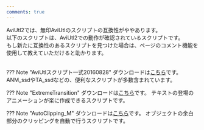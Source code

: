 ```yaml
---
comments: true
---
```


AviUtl2では、無印AviUtlのスクリプトの互換性がややあります。<br>
以下のスクリプトは、AviUtl2での動作が確認されているスクリプトです。<br>
もし新たに互換性のあるスクリプトを見つけた場合は、ページのコメント機能を使用して教えていただけると助かります。<br><br>

??? Note "AviUtlスクリプト一式20160828"
    ダウンロードは[こちら](https://bowlroll.net/file/3777)です。
    ANM_ssdやTA_ssdなどの、便利なスクリプトが多数含まれています。

??? Note "ExtremeTransition"
    ダウンロードは[こちら](https://github.com/sasimi0343/NotAviutl/tree/master/ExtremeTransition)です。
    テキストの登場のアニメーションが楽に作成できるスクリプトです。

??? Note "AutoClipping_M"
    ダウンロードは[こちら](https://github.com/Mr-Ojii/AviUtl-AutoClipping_M-Script)です。
    オブジェクトの余白部分のクリッピングを自動で行うスクリプトです。